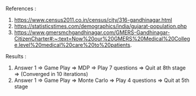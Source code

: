 References : 

1. https://www.census2011.co.in/census/city/316-gandhinagar.html
2. https://statisticstimes.com/demographics/india/gujarat-population.php
3. https://www.gmersmchgandhinagar.com/GMERS-Gandhinagar-CitizenCharter#:~:text=Now%20our%20GMERS%20Medical%20College,level%20medical%20care%20to%20patients.

Results : 
1. Answer 1 => Game Play => MDP => Play 7 questions => Quit at 8th stage => (Converged in 10 iterations)
2. Answer 1 => Game Play => Monte Carlo => Play 4 questions => Quit at 5th stage
